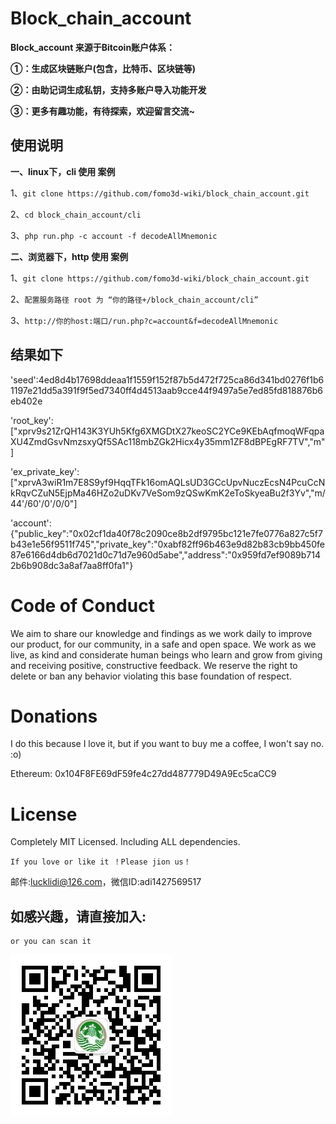 # Block_chain_account

**Block_account 来源于Bitcoin账户体系：**

**①：生成区块链账户(包含，比特币、区块链等)**

**②：由助记词生成私钥，支持多账户导入功能开发**

**③：更多有趣功能，有待探索，欢迎留言交流~**

## 使用说明

**一、linux下，cli 使用 案例**

1、`git clone https://github.com/fomo3d-wiki/block_chain_account.git`

2、`cd block_chain_account/cli`

3、`php run.php -c account -f decodeAllMnemonic`


**二、浏览器下，http 使用 案例**

1、`git clone https://github.com/fomo3d-wiki/block_chain_account.git`

2、`配置服务路径 root 为 “你的路径+/block_chain_account/cli”`

3、`http://你的host:端口/run.php?c=account&f=decodeAllMnemonic`

## 结果如下

'seed':4ed8d4b17698ddeaa1f1559f152f87b5d472f725ca86d341bd0276f1b61197e21dd5a391f9f5ed7340ff4d4513aab9cce44f9497a5e7ed85fd818876b6eb402e

'root_key':["xprv9s21ZrQH143K3YUh5Kfg6XMGDtX27keoSC2YCe9KEbAqfmoqWFqpaXU4ZmdGsvNmzsxyQf5SAc118mbZGk2Hicx4y35mm1ZF8dBPEgRF7TV","m"]

'ex_private_key':["xprvA3wiR1m7E8S9yf9HqqTFk16omAQLsUD3GCcUpvNuczEcsN4PcuCcNkRqvCZuN5EjpMa46HZo2uDKv7VeSom9zQSwKmK2eToSkyeaBu2f3Yv","m\/44'\/60'\/0'\/0\/0"]

'account':{"public_key":"0x02cf1da40f78c2090ce8b2df9795bc121e7fe0776a827c5f7b43e1e56f9511f745","private_key":"0xabf82ff96b463e9d82b83cb9bb450fe87e6166d4db6d7021d0c71d7e960d5abe","address":"0x959fd7ef9089b7142b6b908dc3a8af7aa8ff0fa1"}


# Code of Conduct

We aim to share our knowledge and findings as we work daily to improve our product, for our community, in a safe and open space. We work as we live, as kind and considerate human beings who learn and grow from giving and receiving positive, constructive feedback. We reserve the right to delete or ban any behavior violating this base foundation of respect.

# Donations
I do this because I love it, but if you want to buy me a coffee, I won't say no. :o)

Ethereum: 0x104F8FE69dF59fe4c27dd487779D49A9Ec5caCC9

# License
Completely MIT Licensed. Including ALL dependencies.
```
If you love or like it ！Please jion us！
```
邮件:lucklidi@126.com，微信ID:adi1427569517

## 如感兴趣，请直接加入:
```
or you can scan it
```

![Image text](https://github.com/fomo3d-wiki/books/blob/master/images/weixinGZ.jpg)
